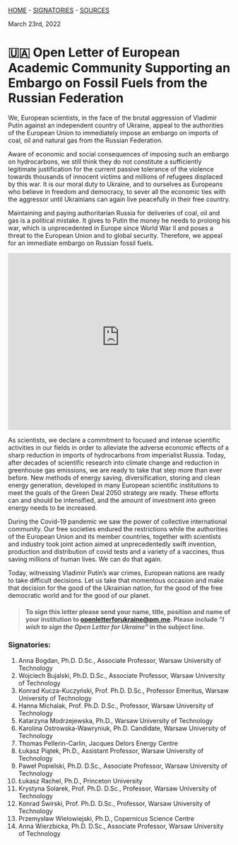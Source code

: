 [HOME](index.md) - [SIGNATORIES](index.md#signatories) - [SOURCES](sources.md)

March 23rd, 2022

# **:ukraine: Open Letter of European Academic Community Supporting an Embargo on Fossil Fuels from the Russian Federation**

We, European scientists, in the face of the brutal aggression of Vladimir Putin against an
independent country of Ukraine, appeal to the authorities of the European Union to immediately
impose an embargo on imports of coal, oil and natural gas from the Russian Federation.

Aware of economic and social consequences of imposing such an embargo on hydrocarbons, we
still think they do not constitute a sufficiently legitimate justification for the current passive
tolerance of the violence towards thousands of innocent victims and millions of refugees
displaced by this war. It is our moral duty to Ukraine, and to ourselves as Europeans who believe
in freedom and democracy, to sever all the economic ties with the aggressor until Ukrainians can
again live peacefully in their free country.

Maintaining and paying authoritarian Russia for deliveries of coal, oil and gas is a political
mistake. It gives to Putin the money he needs to prolong his war, which is unprecedented in
Europe since World War II and poses a threat to the European Union and to global security.
Therefore, we appeal for an immediate embargo on Russian fossil fuels.

<iframe src="https://energyandcleanair.github.io/russia_counter_widget/" style="height: 400px; width: 100%; border: none;max-width:600px;margin:0 auto;display:block"></iframe>

As scientists, we declare a commitment to focused and intense scientific activities in our fields in
order to alleviate the adverse economic effects of a sharp reduction in imports of hydrocarbons
from imperialist Russia. Today, after decades of scientific research into climate change and
reduction in greenhouse gas emissions, we are ready to take that step more than ever before.
New methods of energy saving, diversification, storing and clean energy generation, developed
in many European scientific institutions to meet the goals of the Green Deal 2050 strategy are
ready. These efforts can and should be intensified, and the amount of investment into green
energy needs to be increased.

During the Covid-19 pandemic we saw the power of collective international community. Our free
societies endured the restrictions while the authorities of the European Union and its member
countries, together with scientists and industry took joint action aimed at unprecedentedly swift
invention, production and distribution of covid tests and a variety of a vaccines, thus saving
millions of human lives. We can do that again.

Today, witnessing Vladimir Putin’s war crimes, European nations are ready to take difficult
decisions. Let us take that momentous occasion and make that decision for the good of the
Ukrainian nation, for the good of the free democratic world and for the good of our planet.

> #### To sign this letter please send your name, title, position and name of your institution to [openletterforukraine@pm.me](mailto:openletterforukraine@pm.me?subject=I%20wish%20to%20sign%20the%20Open%20Letter%20for%20Ukraine). Please include _"I wish to sign the Open Letter for Ukraine"_ in the subject line.

### Signatories:

1. Anna Bogdan, Ph.D. D.Sc., Associate Professor, Warsaw University of Technology
2. Wojciech Bujalski, Ph.D. D.Sc., Associate Professor, Warsaw University of Technology
3. Konrad Kucza-Kuczyński, Prof. Ph.D. D.Sc., Professor Emeritus, Warsaw University of Technology
4. Hanna Michalak, Prof. Ph.D. D.Sc., Professor, Warsaw University of Technology
5. Katarzyna Modrzejewska, Ph.D., Warsaw University of Technology
6. Karolina Ostrowska-Wawryniuk, Ph.D. Candidate, Warsaw University of Technology
7. Thomas Pellerin-Carlin, Jacques Delors Energy Centre
8. Łukasz Piątek, Ph.D., Assistant Professor, Warsaw University of Technology
9. Paweł Popielski, Ph.D. D.Sc., Associate Professor, Warsaw University of Technology
10. Łukasz Rachel, Ph.D., Princeton University
11. Krystyna Solarek, Prof. Ph.D. D.Sc., Professor, Warsaw University of Technology
12. Konrad Świrski, Prof. Ph.D. D.Sc., Professor, Warsaw University of Technology
13. Przemysław Wielowiejski, Ph.D., Copernicus Science Centre
14. Anna Wierzbicka, Ph.D. D.Sc., Associate Professor, Warsaw University of Technology
